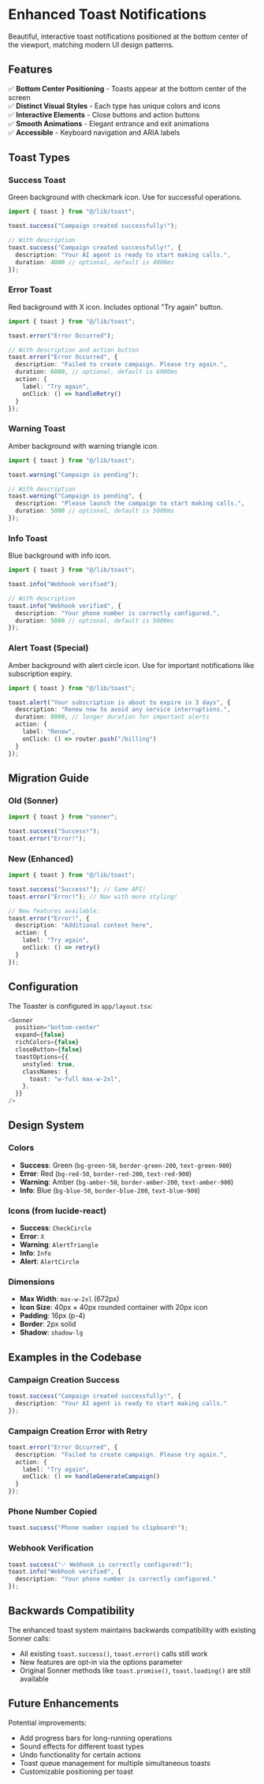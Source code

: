 # Enhanced Toast Notifications

Beautiful, interactive toast notifications positioned at the bottom center of the viewport, matching modern UI design patterns.

## Features

✅ **Bottom Center Positioning** - Toasts appear at the bottom center of the screen  
✅ **Distinct Visual Styles** - Each type has unique colors and icons  
✅ **Interactive Elements** - Close buttons and action buttons  
✅ **Smooth Animations** - Elegant entrance and exit animations  
✅ **Accessible** - Keyboard navigation and ARIA labels  

## Toast Types

### Success Toast
Green background with checkmark icon. Use for successful operations.

```typescript
import { toast } from "@/lib/toast";

toast.success("Campaign created successfully!");

// With description
toast.success("Campaign created successfully!", {
  description: "Your AI agent is ready to start making calls.",
  duration: 4000 // optional, default is 4000ms
});
```

### Error Toast
Red background with X icon. Includes optional "Try again" button.

```typescript
import { toast } from "@/lib/toast";

toast.error("Error Occurred");

// With description and action button
toast.error("Error Occurred", {
  description: "Failed to create campaign. Please try again.",
  duration: 6000, // optional, default is 6000ms
  action: {
    label: "Try again",
    onClick: () => handleRetry()
  }
});
```

### Warning Toast
Amber background with warning triangle icon.

```typescript
import { toast } from "@/lib/toast";

toast.warning("Campaign is pending");

// With description
toast.warning("Campaign is pending", {
  description: "Please launch the campaign to start making calls.",
  duration: 5000 // optional, default is 5000ms
});
```

### Info Toast
Blue background with info icon.

```typescript
import { toast } from "@/lib/toast";

toast.info("Webhook verified");

// With description
toast.info("Webhook verified", {
  description: "Your phone number is correctly configured.",
  duration: 5000 // optional, default is 5000ms
});
```

### Alert Toast (Special)
Amber background with alert circle icon. Use for important notifications like subscription expiry.

```typescript
import { toast } from "@/lib/toast";

toast.alert("Your subscription is about to expire in 3 days", {
  description: "Renew now to avoid any service interruptions.",
  duration: 8000, // longer duration for important alerts
  action: {
    label: "Renew",
    onClick: () => router.push("/billing")
  }
});
```

## Migration Guide

### Old (Sonner)
```typescript
import { toast } from "sonner";

toast.success("Success!");
toast.error("Error!");
```

### New (Enhanced)
```typescript
import { toast } from "@/lib/toast";

toast.success("Success!"); // Same API!
toast.error("Error!"); // Now with more styling!

// New features available:
toast.error("Error!", {
  description: "Additional context here",
  action: {
    label: "Try again",
    onClick: () => retry()
  }
});
```

## Configuration

The Toaster is configured in `app/layout.tsx`:

```typescript
<Sonner 
  position="bottom-center"
  expand={false}
  richColors={false}
  closeButton={false}
  toastOptions={{
    unstyled: true,
    classNames: {
      toast: "w-full max-w-2xl",
    },
  }}
/>
```

## Design System

### Colors
- **Success**: Green (`bg-green-50`, `border-green-200`, `text-green-900`)
- **Error**: Red (`bg-red-50`, `border-red-200`, `text-red-900`)
- **Warning**: Amber (`bg-amber-50`, `border-amber-200`, `text-amber-900`)
- **Info**: Blue (`bg-blue-50`, `border-blue-200`, `text-blue-900`)

### Icons (from lucide-react)
- **Success**: `CheckCircle`
- **Error**: `X`
- **Warning**: `AlertTriangle`
- **Info**: `Info`
- **Alert**: `AlertCircle`

### Dimensions
- **Max Width**: `max-w-2xl` (672px)
- **Icon Size**: 40px × 40px rounded container with 20px icon
- **Padding**: 16px (p-4)
- **Border**: 2px solid
- **Shadow**: `shadow-lg`

## Examples in the Codebase

### Campaign Creation Success
```typescript
toast.success("Campaign created successfully!", {
  description: "Your AI agent is ready to start making calls."
});
```

### Campaign Creation Error with Retry
```typescript
toast.error("Error Occurred", {
  description: "Failed to create campaign. Please try again.",
  action: {
    label: "Try again",
    onClick: () => handleGenerateCampaign()
  }
});
```

### Phone Number Copied
```typescript
toast.success("Phone number copied to clipboard!");
```

### Webhook Verification
```typescript
toast.success("✅ Webhook is correctly configured!");
toast.info("Webhook verified", {
  description: "Your phone number is correctly configured."
});
```

## Backwards Compatibility

The enhanced toast system maintains backwards compatibility with existing Sonner calls:

- All existing `toast.success()`, `toast.error()` calls still work
- New features are opt-in via the options parameter
- Original Sonner methods like `toast.promise()`, `toast.loading()` are still available

## Future Enhancements

Potential improvements:
- Add progress bars for long-running operations
- Sound effects for different toast types
- Undo functionality for certain actions
- Toast queue management for multiple simultaneous toasts
- Customizable positioning per toast

